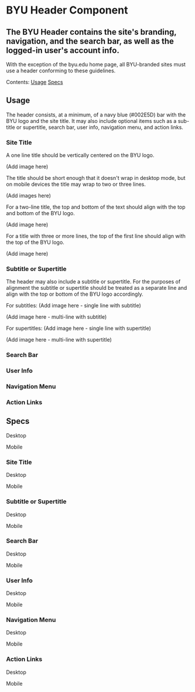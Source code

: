 # BYU Header Component

## The BYU Header contains the site's branding, navigation, and the search bar, as well as the logged-in user's account info.

With the exception of the byu.edu home page, all BYU-branded sites must use a header conforming to these guidelines.

Contents:
[Usage](#usage)
[Specs](#specs)

## Usage

The header consists, at a minimum, of a navy blue (#002E5D) bar with the BYU logo and the site title. It may also include optional items such as a sub-title or supertitle, search bar, user info, navigation menu, and action links.

### Site Title

A one line title should be vertically centered on the BYU logo. 

(Add image here)

The title should be short enough that it doesn't wrap in desktop mode, but on mobile devices the title may wrap to two or three lines.

(Add images here)

For a two-line title, the top and bottom of the text should align with the top and bottom of the BYU logo.

(Add image here)

For a title with three or more lines, the top of the first line should align with the top of the BYU logo.

(Add image here)

### Subtitle or Supertitle

The header may also include a subtitle or supertitle. For the purposes of alignment the subtitle or supertitle should be treated as a separate line and align with the top or bottom of the BYU logo accordingly.

For subtitles:
(Add image here - single line with subtitle)

(Add image here - multi-line with subtitle)

For supertitles:
(Add image here - single line with supertitle)

(Add image here - multi-line with supertitle)

### Search Bar

### User Info

### Navigation Menu

### Action Links

## Specs

Desktop

Mobile

### Site Title

Desktop

Mobile

### Subtitle or Supertitle

Desktop

Mobile

### Search Bar

Desktop

Mobile

### User Info

Desktop

Mobile

### Navigation Menu

Desktop

Mobile

### Action Links

Desktop

Mobile




